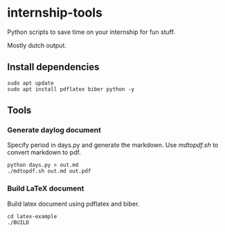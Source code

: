 # internship-tools
Python scripts to save time on your internship for fun stuff.

Mostly dutch output.



## Install dependencies
```
sudo apt update
sudo apt install pdflatex biber python -y
```

## Tools
### Generate daylog document
Specify period in days.py and generate the markdown. Use *mdtopdf.sh* to convert markdown to pdf.


```
python days.py > out.md
./mdtopdf.sh out.md out.pdf
```


### Build LaTeX document
Build latex document using pdflatex and biber.


```
cd latex-example
./BUILD
```
